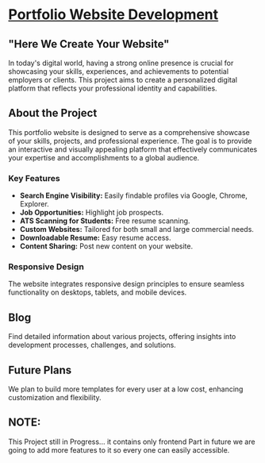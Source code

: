 # [Portfolio Website Development](https://rakeshsamala0505.github.io/Web_development/)

## "Here We Create Your Website"

In today's digital world, having a strong online presence is crucial for showcasing your skills, experiences, and achievements to potential employers or clients. This project aims to create a personalized digital platform that reflects your professional identity and capabilities.

## About the Project

This portfolio website is designed to serve as a comprehensive showcase of your skills, projects, and professional experience. The goal is to provide an interactive and visually appealing platform that effectively communicates your expertise and accomplishments to a global audience.

### Key Features

- **Search Engine Visibility:** Easily findable profiles via Google, Chrome, Explorer.
- **Job Opportunities:** Highlight job prospects.
- **ATS Scanning for Students:** Free resume scanning.
- **Custom Websites:** Tailored for both small and large commercial needs.
- **Downloadable Resume:** Easy resume access.
- **Content Sharing:** Post new content on your website.

### Responsive Design

The website integrates responsive design principles to ensure seamless functionality on desktops, tablets, and mobile devices.

## Blog

Find detailed information about various projects, offering insights into development processes, challenges, and solutions.

## Future Plans

We plan to build more templates for every user at a low cost, enhancing customization and flexibility.
## NOTE:  
This Project still in Progress... it contains only frontend Part in future we are going to add more features to it so every one can easily accessible.
